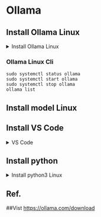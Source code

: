 # Ollama

## Install Ollama  Linux

<details>
<summary>Install Ollama  Linux</summary>
        ##Vist https://ollama.com/download
        ##Install with one command
        curl -fsSL https://ollama.com/install.sh | sh
        sudo usermod -aG ollama $USER
        sudo chmod -R 775 /usr/share/ollama/.ollama

        ## Uninstall / remove  Ollama

            ### Only Ollama Del, Models Untouched /usr/share/ollama/.ollama
            sudo systemctl stop ollama
            sudo systemctl disable ollama
            sudo rm /etc/systemd/system/ollama.service
            sudo rm $(which ollama)
            sudo userdel ollama
            sudo groupdel ollama
        
        
        
            ## Delete All
            sudo systemctl stop ollama
            sudo systemctl disable ollama
            sudo rm /etc/systemd/system/ollama.service
            sudo rm $(which ollama)
            sudo rm -r /usr/share/ollama
            sudo userdel ollama
            sudo groupdel ollama
</details>





### Ollama  Linux Cli 

    sudo systemctl status ollama
    sudo systemctl start ollama
    sudo systemctl stop ollama
    ollama list 

## Install model  Linux

## Install  VS Code

<details>
<summary> VS Code</summary>

#### Click the button to install:

 https://code.visualstudio.com/download

#### Or install cli : 

    To install Visual Studio Code (VS Code) on Ubuntu using the command line interface (CLI), follow these steps:
    
    1. **Update the package list**:
       ```bash
       sudo apt update
       sudo apt install -y software-properties-common apt-transport-https wget
       wget -qO- https://packages.microsoft.com/keys/microsoft.asc | gpg --dearmor > packages.microsoft.gpg
       sudo install -o root -g root -m 644 packages.microsoft.gpg /etc/apt/trusted.gpg.d/
       sudo sh -c 'echo "deb [arch=amd64] https://packages.microsoft.com/repos/code stable main" > /etc/apt/sources.list.d/vscode.list'    
       sudo apt update
       sudo apt install -y code
       rm packages.microsoft.gpg     
       code
       ```    
    ### Notes:
    - These commands assume you’re using a 64-bit Ubuntu system.
    - If you encounter issues, ensure your system is fully updated (`sudo apt upgrade`) before starting.
    - You can also install VS Code by downloading the `.deb` package from the [official VS Code website](https://code.visualstudio.com/) and running:
      ```bash
      sudo dpkg -i <downloaded-file>.deb
      sudo apt install -f      ```
 
</details> 





## Install python
<details>
<summary>Install python3  Linux</summary>
    ##Vist   https://www.python.org/downloads/source/
    or for linux 
    # For Debian/Ubuntu, use:
    sudo apt-get install python3
    #For Fedora/CentOS, use:
    sudo yum install python3
    python3 --version
</details>


## Ref.

##Vist https://ollama.com/download


